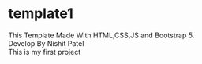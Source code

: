 # template1
This Template Made With HTML,CSS,JS and Bootstrap 5.
<br> Develop By Nishit Patel
<br> This is my first project

